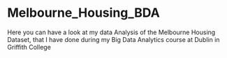 # Melbourne_Housing_BDA
Here you can have a look at my data Analysis of the Melbourne Housing Dataset, that I have done during my Big Data Analytics course at Dublin in Griffith College
